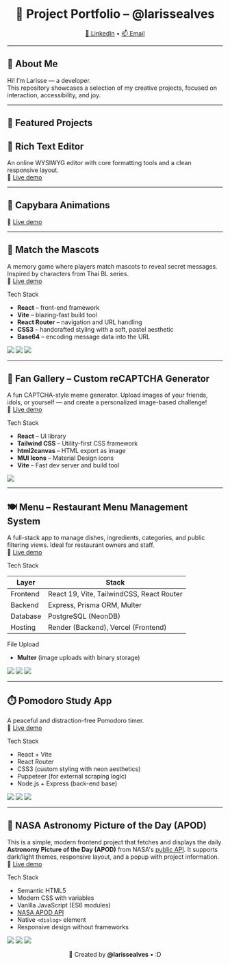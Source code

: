 <h1 align="center">🚀 Project Portfolio – @larissealves</h1>

<p align="center">
  <a href="https://www.linkedin.com/in/larissealves" target="_blank">🔗 LinkedIn</a> •
  <a href="mailto:larissealves.dev@gmail.com">📫 Email</a>
</p>

---

## 👋 About Me

Hi! I’m Larisse — a developer.  
This repository showcases a selection of my creative projects, focused on interaction, accessibility, and joy.

---

## 🌟 Featured Projects

## 📝 Rich Text Editor  
An online WYSIWYG editor with core formatting tools and a clean responsive layout.  
🔗 [Live demo](https://richtexteditor-js-html.netlify.app/)

---

## 🦫 Capybara Animations  
🔗 [Live demo](https://animation-sable-rho.vercel.app/)

---

## 🧸 Match the Mascots  
A memory game where players match mascots to reveal secret messages. Inspired by characters from Thai BL series.  
🔗 [Live demo](https://match-the-mascots-for-sale.vercel.app) <br>

Tech Stack
- **React** – front-end framework
- **Vite** – blazing-fast build tool
- **React Router** – navigation and URL handling
- **CSS3** – handcrafted styling with a soft, pastel aesthetic
- **Base64** – encoding message data into the URL

<p>
  <img src="https://github.com/larissealves/Portifolio/blob/main/readme%20screenshots/Match%20the%20Mascots-img-01.png" />
  <img src="https://github.com/larissealves/Portifolio/blob/main/readme%20screenshots/Match%20the%20Mascots-img-02.png" />
  <img src="https://github.com/larissealves/Portifolio/blob/main/readme%20screenshots/Match%20the%20Mascots-img-03.png" />
</p>

---

## 🧩 Fan Gallery – Custom reCAPTCHA Generator  
A fun CAPTCHA-style meme generator. Upload images of your friends, idols, or yourself — and create a personalized image-based challenge!  
🔗 [Live demo](https://fan-gallery.vercel.app/) <br>

Tech Stack
- **React** – UI library
- **Tailwind CSS** – Utility-first CSS framework
- **html2canvas** – HTML export as image
- **MUI Icons** – Material Design icons
- **Vite** – Fast dev server and build tool

<img src="https://github.com/larissealves/Portifolio/blob/main/readme%20screenshots/Fan-Gallery-Screenshots.png" />

---

## 🍽️ Menu – Restaurant Menu Management System  
A full-stack app to manage dishes, ingredients, categories, and public filtering views. Ideal for restaurant owners and staff.  
🔗 [Live demo](https://menu-flax-six.vercel.app/)

Tech Stack <br>

| Layer      | Stack                                        |
|------------|-----------------------------------------------|
| Frontend   | React 19, Vite, TailwindCSS, React Router     |
| Backend    | Express, Prisma ORM, Multer                   |
| Database   | PostgreSQL (NeonDB)                           |
| Hosting    | Render (Backend), Vercel (Frontend)           |

File Upload
- **Multer** (image uploads with binary storage)


<p>
  <img src="https://github.com/larissealves/Portifolio/blob/main/readme%20screenshots/Menu%20%E2%80%93%20img-01.png"/>
  <img src="https://github.com/larissealves/Portifolio/blob/main/readme%20screenshots/Menu%20%E2%80%93%20img-02.png" />
  <img src="https://github.com/larissealves/Portifolio/blob/main/readme%20screenshots/Menu%20%E2%80%93%20img-03.png" />
</p>

---

## ⏱️ Pomodoro Study App  
A peaceful and distraction-free Pomodoro timer.  
🔗 [Live demo](https://companion-study-room-react.vercel.app/) <br>

Tech Stack
- React + Vite
- React Router
- CSS3 (custom styling with neon aesthetics)
- Puppeteer (for external scraping logic)
- Node.js + Express (back-end base)

<p>
  <img src="https://github.com/larissealves/Portifolio/blob/main/readme%20screenshots/Pomodoro-img-01.png" />
  <img src="https://github.com/larissealves/Portifolio/blob/main/readme%20screenshots/Pomodoro-img-02.png" />
  <img src="https://github.com/larissealves/Portifolio/blob/main/readme%20screenshots/Pomodoro-img-03.png" />
</p>

---

## 🌌 NASA Astronomy Picture of the Day (APOD)

This is a simple, modern frontend project that fetches and displays the daily **Astronomy Picture of the Day (APOD)** from NASA's [public API](https://api.nasa.gov/). It supports dark/light themes, responsive layout, and a popup with project information.
<br>
🔗 [Live demo](https://vercel.com/larissealves-projects/nasa-api/C9jKQ7tdNFdFnMwJdEbXrerVqqYm) <br>

Tech Stack
- Semantic HTML5
- Modern CSS with variables
- Vanilla JavaScript (ES6 modules)
- [NASA APOD API](https://api.nasa.gov/)
- Native `<dialog>` element
- Responsive design without frameworks

<p>
  <img src="https://github.com/larissealves/Portifolio/blob/main/readme%20screenshots/nasa%20-%20apodo/apodo-01.png" />
  <img src="https://github.com/larissealves/Portifolio/blob/main/readme%20screenshots/nasa%20-%20apodo/apodo-02.png" />
  <img src="https://github.com/larissealves/Portifolio/blob/main/readme%20screenshots/nasa%20-%20apodo/apodo-03.png" />
</p>

<p align="center">
  💜 Created by <strong>@larissealves</strong> • :D
</p>
